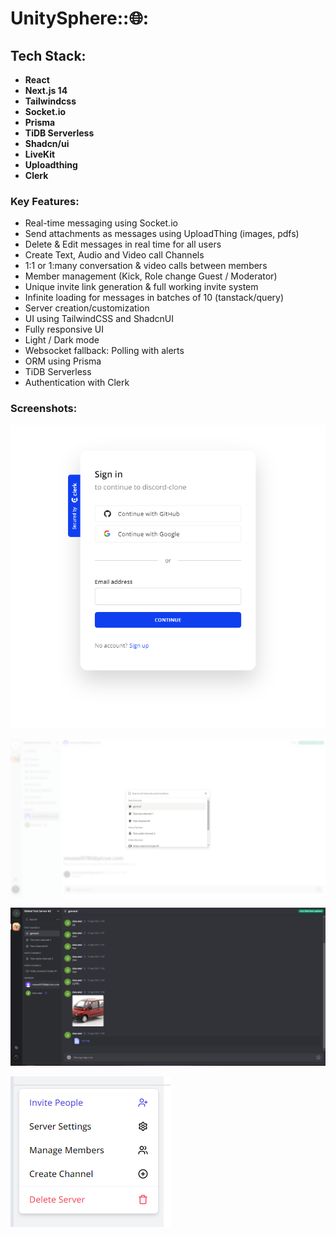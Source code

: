 
# UnitySphere::🌐:
<!--👾 -->

<!--
# App Deployed On Render & Vercel:
**Live On** : [UnitySphere](https://unitysphere.onrender.com) 
-->

## Tech Stack:

- **React**
- **Next.js 14**
- **Tailwindcss**
- **Socket.io**
- **Prisma**
- **TiDB Serverless**
- **Shadcn/ui**
- **LiveKit**
- **Uploadthing**
- **Clerk**

<!-- 
### Presentation
https://youtu.be/U-aNRVWFkz0
-->

### Key Features:

- Real-time messaging using Socket.io
- Send attachments as messages using UploadThing (images, pdfs)
- Delete & Edit messages in real time for all users
- Create Text, Audio and Video call Channels
- 1:1 or 1:many conversation & video calls between members
- Member management (Kick, Role change Guest / Moderator)
- Unique invite link generation & full working invite system
- Infinite loading for messages in batches of 10 (tanstack/query)
- Server creation/customization
- UI using TailwindCSS and ShadcnUI
- Fully responsive UI
- Light / Dark mode
- Websocket fallback: Polling with alerts
- ORM using Prisma
- TiDB Serverless 
- Authentication with Clerk

### Screenshots:

![App Screenshot](https://raw.githubusercontent.com/RiP3rQ/Discord-Clone-NextJs/main/screenshots/4.PNG)

![App Screenshot](https://raw.githubusercontent.com/RiP3rQ/Discord-Clone-NextJs/main/screenshots/2.PNG)

![App Screenshot](https://raw.githubusercontent.com/RiP3rQ/Discord-Clone-NextJs/main/screenshots/1.PNG)

![App Screenshot](https://raw.githubusercontent.com/RiP3rQ/Discord-Clone-NextJs/main/screenshots/3.PNG)

<!--
MIT License

Copyright (c) 2023 Antonio Erdeljac

Permission is hereby granted, free of charge, to any person obtaining a copy
of this software and associated documentation files (the "Software"), to deal
in the Software without restriction, including without limitation the rights
to use, copy, modify, merge, publish, distribute, sublicense, and/or sell
copies of the Software, and to permit persons to whom the Software is
furnished to do so, subject to the following conditions:

The above copyright notice and this permission notice shall be included in all
copies or substantial portions of the Software.

THE SOFTWARE IS PROVIDED "AS IS", WITHOUT WARRANTY OF ANY KIND, EXPRESS OR
IMPLIED, INCLUDING BUT NOT LIMITED TO THE WARRANTIES OF MERCHANTABILITY,
FITNESS FOR A PARTICULAR PURPOSE AND NONINFRINGEMENT. IN NO EVENT SHALL THE
AUTHORS OR COPYRIGHT HOLDERS BE LIABLE FOR ANY CLAIM, DAMAGES OR OTHER
LIABILITY, WHETHER IN AN ACTION OF CONTRACT, TORT OR OTHERWISE, ARISING FROM,
OUT OF OR IN CONNECTION WITH THE SOFTWARE OR THE USE OR OTHER DEALINGS IN THE
SOFTWARE.
-->


